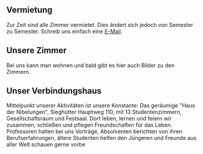 <!--t Zimmer frei! t-->
<!--d Zimmer frei d-->

## Vermietung

Zur Zeit sind alle Zimmer vermietet. Dies ändert sich jedoch von Semester zu Semester. Schreib uns einfach eine [E-Mail][1].

## Unsere Zimmer

Bei uns kann man wohnen und bald gibt es hier auch Bilder zu den Zimmern. 

## Unser Verbindungshaus

Mittelpunkt unserer Aktivitäten ist unsere Konstante: Das geräumige "Haus der Nibelungen", Sieghütter Hauptweg 110, mit 13 Studentenzimmern, Gesellschaftsraum und Festsaal. Dort leben, lernen und feiern wir zusammen, schließen und pflegen Freundschaften für das Leben. Professoren halten bei uns Vorträge, Absolventen berichten von ihren Berufserfahrungen, ältere Studenten helfen den Jüngeren und Freunde aus aller Welt schauen gerne vorbe


  [1]: http://mailto:vermietung@nibelungen-siegen.de